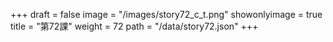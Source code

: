 +++
draft = false 
image = "/images/story72_c_t.png" 
showonlyimage = true 
title = "第72課" 
weight = 72 
path = "/data/story72.json" 
+++
